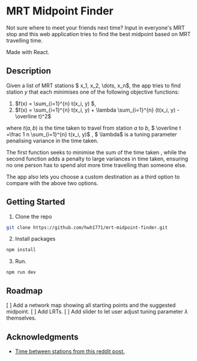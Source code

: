 # MRT Midpoint Finder

Not sure where to meet your friends next time? Input in everyone's MRT stop and this web application tries to find the best midpoint based on MRT travelling time.

Made with React.

## Description

Given a list of MRT stations $ x_1, x_2, \dots, x_n$, the app tries to find  station $y$ that each minimises one of the following objective functions:
1. $f(x) = \sum_{i=1}^{n} t(x_i, y) $,
2. $f(x) = \sum_{i=1}^{n} t(x_i, y) + \lambda \sum_{i=1}^{n} (t(x_i, y) - \overline t)^2$

where 
$t(a,b)$ is the time taken to travel from station $a$ to $b$, 
$ \overline t =\frac 1 n \sum_{i=1}^{n} t(x_i, y)$ ,
$ \lambda$ is a tuning parameter penalising variance in the time taken.

The first function seeks to minimise the sum of the time taken , while the second function adds a penalty to large variances in time taken, ensuring no one person has to spend alot more time travelling than someone else.

The app also lets you choose a custom destination as a third option to compare with the above two options.

## Getting Started

1. Clone the repo
```bash
git clone https://github.com/hwh1771/mrt-midpoint-finder.git
```

2. Install packages
```bash
npm install
```

3. Run.
```
npm run dev
```

## Roadmap

[ ] Add a network map showing all starting points and the suggested midpoint.
[ ] Add LRTs.
[ ] Add slider to let user adjust tuning parameter $\lambda$ themselves.

## Acknowledgments

* [Time between stations from this reddit post.](https://www.reddit.com/r/singapore/comments/kmsbl4/challenge_accepted_122_mrt_stations_rta/)
